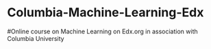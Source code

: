 # Columbia-Machine-Learning-Edx
#Online course on Machine Learning on Edx.org in association with Columbia University
